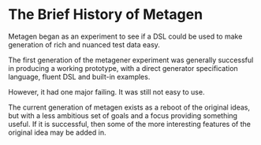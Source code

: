 # The Brief History of Metagen

Metagen began as an experiment to see if a DSL could be used
to make generation of rich and nuanced test data easy.

The first generation of the metagener experiment was generally
successful in producing a working prototype, with a direct
generator specification language, fluent DSL and built-in examples.

However, it had one major failing. It was still not easy to use.

The current generation of metagen exists as a reboot of the original
ideas, but with a less ambitious set of goals and a focus providing
something useful. If it is successful, then some of the more
interesting features of the original idea may be added in.

